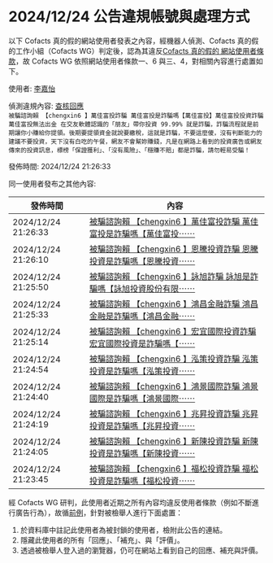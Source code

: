 2024/12/24 公告違規帳號與處理方式
=========

以下 Cofacts 真的假的網站使用者發表之內容，經機器人偵測、Cofacts 真的假的工作小組（Cofacts WG）判定後，認為其違反[Cofacts 真的假的 網站使用者條款](https://github.com/cofacts/rumors-site/blob/master/LEGAL.md)，故 Cofacts WG 依照網站使用者條款一、6 與三、4，對相關內容進行處置如下。

使用者: [李嘉怡](https://cofacts.github.io/community-builder/#/editorworks?showAll=1&day=365&userId=LubQ-JMBYrjt7MSMljgM)

偵測違規內容: [查核回應](https://cofacts.tw/reply/UObZ-JMBYrjt7MSMCDjT)<br>`被騙諮詢賴 【chengxin6 】萬佳富投詐騙 萬佳富投是詐騙嗎【萬佳富投】萬佳富投投資詐騙 萬佳富投無法出金 在交友軟體認識的「朋友」帶你投資 99.99% 就是詐騙，詐騙流程就是前期讓你小賺給你提領。後期要提領資金就說要繳稅，這就是詐騙，不要這麼傻，沒有判斷能力的建議不要投資，天下沒有白吃的午餐，網友不會幫妳賺錢，凡是在網路上看到的投資廣告或網友傳來的投資訊息，標榜「保證獲利」、「沒有風險」、「穩賺不賠」都是詐騙，請勿輕易受騙！`

發佈時間: 2024/12/24 21:26:33

同一使用者發布之其他內容:

|發佈時間|內容|
|---|---|
| 2024/12/24 21:26:33 | [被騙諮詢賴 【chengxin6 】萬佳富投詐騙 萬佳富投是詐騙嗎【萬佳富投⋯⋯](https://cofacts.tw/reply/UObZ-JMBYrjt7MSMCDjT) |
| 2024/12/24 21:26:10 | [被騙諮詢賴 【chengxin6 】恩騰投資詐騙 恩騰投資是詐騙嗎【恩騰投資⋯⋯](https://cofacts.tw/reply/T-bY-JMBYrjt7MSMrjgV) |
| 2024/12/24 21:25:50 | [被騙諮詢賴 【chengxin6 】詠旭詐騙 詠旭是詐騙嗎【詠旭投資股份有限⋯⋯](https://cofacts.tw/reply/TubY-JMBYrjt7MSMYTh4) |
| 2024/12/24 21:25:33 | [被騙諮詢賴 【chengxin6 】鴻昌金融詐騙 鴻昌金融是詐騙嗎【鴻昌金融⋯⋯](https://cofacts.tw/reply/TebY-JMBYrjt7MSMHTi9) |
| 2024/12/24 21:25:14 | [被騙諮詢賴 【chengxin6 】宏宜國際投資詐騙 宏宜國際投資是詐騙嗎【⋯⋯](https://cofacts.tw/reply/S-bX-JMBYrjt7MSM1jhU) |
| 2024/12/24 21:24:54 | [被騙諮詢賴 【chengxin6 】泓策投資詐騙 泓策投資是詐騙嗎【泓策投資⋯⋯](https://cofacts.tw/reply/SebX-JMBYrjt7MSMhzjH) |
| 2024/12/24 21:24:40 | [被騙諮詢賴 【chengxin6 】鴻景國際詐騙 鴻景國際是詐騙嗎【鴻景國際⋯⋯](https://cofacts.tw/reply/R-bX-JMBYrjt7MSMTzgO) |
| 2024/12/24 21:24:19 | [被騙諮詢賴 【chengxin6 】兆昇投資詐騙 兆昇投資是詐騙嗎【兆昇投資⋯⋯](https://cofacts.tw/reply/RebW-JMBYrjt7MSM_zhK) |
| 2024/12/24 21:24:05 | [被騙諮詢賴 【chengxin6 】新陳投資詐騙 新陳投資是詐騙嗎【新陳投資⋯⋯](https://cofacts.tw/reply/Q-bW-JMBYrjt7MSMxTjY) |
| 2024/12/24 21:23:45 | [被騙諮詢賴 【chengxin6 】福松投資詐騙 福松投資是詐騙嗎【福松投資⋯⋯](https://cofacts.tw/reply/QebW-JMBYrjt7MSMeTgR) |

經 Cofacts WG 研判，此使用者近期之所有內容均違反使用者條款（例如不斷進行廣告行為），故循[前例](https://github.com/cofacts/takedowns/blob/master/2021/1125-2nd-spam.md)，針對被檢舉人進行下面處置：
1. 於資料庫中註記此使用者為被封鎖的使用者，檢附此公告的連結。
2. 隱藏此使用者的所有「回應」、「補充」、與「評價」。
3. 透過被檢舉人登入過的瀏覽器，仍可在網站上看到自己的回應、補充與評價。
